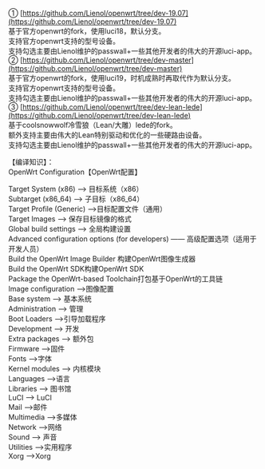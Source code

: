 ① [https://github.com/Lienol/openwrt/tree/dev-19.07](https://github.com/Lienol/openwrt/tree/dev-19.07)                     
基于官方openwrt的fork，使用luci18，默认分支。        
支持官方openwrt支持的型号设备。            
支持勾选主要由Lienol维护的passwall+一些其他开发者的伟大的开源luci-app。                
② [https://github.com/Lienol/openwrt/tree/dev-master](https://github.com/Lienol/openwrt/tree/dev-master)               
基于官方openwrt的fork，使用luci19，时机成熟时再取代作为默认分支。               
支持官方openwrt支持的型号设备。                  
支持勾选主要由Lienol维护的passwall+一些其他开发者的伟大的开源luci-app。                  
③ [https://github.com/Lienol/openwrt/tree/dev-lean-lede](https://github.com/Lienol/openwrt/tree/dev-lean-lede)             
基于coolsnowwolf冷雪狼（Lean/大雕）lede的fork。                      
额外支持主要由伟大的Lean特别驱动和优化的一些硬路由设备。                  
支持勾选主要由Lienol维护的passwall+一些其他开发者的伟大的开源luci-app。     

【编译知识】：           
OpenWrt Configuration【OpenWrt配置】         

Target System (x86) —-> 目标系统（x86）             
Subtarget (x86_64) —-> 子目标（x86_64）          
Target Profile (Generic) —->目标配置文件（通用）            
Target Images —-> 保存目标镜像的格式            
Global build settings —-> 全局构建设置           
Advanced configuration options (for developers) —— 高级配置选项（适用于开发人员）              
Build the OpenWrt Image Builder 构建OpenWrt图像生成器                
Build the OpenWrt SDK构建OpenWrt SDK             
Package the OpenWrt-based Toolchain打包基于OpenWrt的工具链                
Image configuration —->图像配置                 
Base system —-> 基本系统               
Administration —-> 管理                 
Boot Loaders —->引导加载程序             
Development —-> 开发               
Extra packages —-> 额外包               
Firmware —->固件               
Fonts —->字体                 
Kernel modules —-> 内核模块                 
Languages —->语言                 
Libraries —-> 图书馆               
LuCI —-> LuCI             
Mail —->邮件                   
Multimedia —->多媒体                
Network —->网络              
Sound —-> 声音                
Utilities —->实用程序             
Xorg —->Xorg                  
